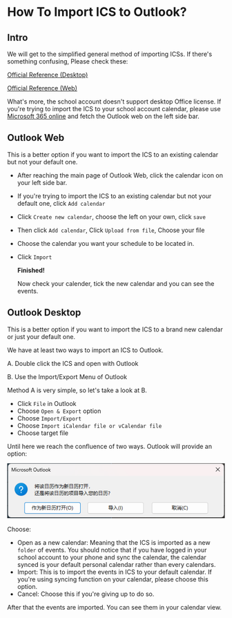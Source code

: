 # How To Import ICS to Outlook?

## Intro
We will get to the simplified general method of importing ICSs. If there's something confusing, Please check these:

 [Official Reference (Desktop)](https://support.microsoft.com/en-us/office/import-calendars-into-outlook-8e8364e1-400e-4c0f-a573-fe76b5a2d379)

 [Official Reference (Web)](https://support.microsoft.com/en-us/office/import-or-subscribe-to-a-calendar-in-outlook-on-the-web-503ffaf6-7b86-44fe-8dd6-8099d95f38df)

What's more, the school account doesn't support desktop Office license. If you're trying to import the ICS to your school account calendar, please use [Microsoft 365 online](portal.office365.com) and fetch the Outlook web on the left side bar.

## Outlook Web
This is a better option if you want to import the ICS to an existing calendar but not your default one.

- After reaching the main page of Outlook Web, click the calendar icon on your left side bar.
- If you're trying to import the ICS to an existing calendar but not your default one, click `Add calendar`
- Click `Create new calendar`, choose the left on your own, click `save`
- Then click `Add calendar`, Click `Upload from file`, Choose your file
- Choose the calendar you want your schedule to be located in.
- Click `Import`

    **Finished!**

    Now check your calender, tick the new calendar and you can see the events.

## Outlook Desktop
This is a better option if you want to import the ICS to a brand new calendar or just your default one.

We have at least two ways to import an ICS to Outlook.

A. Double click the ICS and open with Outlook

B. Use the Import/Export Menu of Outlook

Method A is very simple, so let's take a look at B.

- Click `File` in Outlook
- Choose `Open & Export` option
- Choose `Import/Export`
- Choose `Import iCalendar file or vCalendar file`
- Choose target file

Until here we reach the confluence of two ways. Outlook will provide an option:

![image](image/中文菜单没想到吧哈哈.png)

Choose:

- Open as a new calendar: Meaning that the ICS is imported as a new `folder` of events. You should notice that if you have logged in your school account to your phone and sync the calendar, the calendar synced is your default personal calendar rather than every calendars.
- Import: This is to import the events in ICS to your default calendar. If you're using syncing function on your calendar, please choose this option.
- Cancel: Choose this if you're giving up to do so.

After that the events are imported. You can see them in your calendar view.